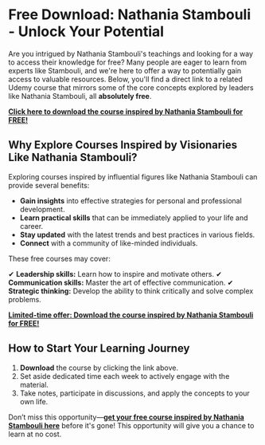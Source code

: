 # Free Download: Nathania Stambouli - Unlock Your Potential

Are you intrigued by Nathania Stambouli's teachings and looking for a way to access their knowledge for free? Many people are eager to learn from experts like Stambouli, and we're here to offer a way to potentially gain access to valuable resources. Below, you'll find a direct link to a related Udemy course that mirrors some of the core concepts explored by leaders like Nathania Stambouli, all **absolutely free**.

[**Click here to download the course inspired by Nathania Stambouli for FREE!**](https://udemywork.com/nathania-stambouli)

## Why Explore Courses Inspired by Visionaries Like Nathania Stambouli?

Exploring courses inspired by influential figures like Nathania Stambouli can provide several benefits:

*   **Gain insights** into effective strategies for personal and professional development.
*   **Learn practical skills** that can be immediately applied to your life and career.
*   **Stay updated** with the latest trends and best practices in various fields.
*   **Connect** with a community of like-minded individuals.

These free courses may cover:

✔ **Leadership skills:** Learn how to inspire and motivate others.
✔ **Communication skills:** Master the art of effective communication.
✔ **Strategic thinking:** Develop the ability to think critically and solve complex problems.

[**Limited-time offer: Download the course inspired by Nathania Stambouli for FREE!**](https://udemywork.com/nathania-stambouli)

## How to Start Your Learning Journey

1. **Download** the course by clicking the link above.
2.  Set aside dedicated time each week to actively engage with the material.
3.  Take notes, participate in discussions, and apply the concepts to your own life.

Don’t miss this opportunity—**[get your free course inspired by Nathania Stambouli here](https://udemywork.com/nathania-stambouli)** before it's gone! This opportunity will give you a chance to learn at no cost.

